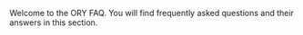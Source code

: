 Welcome to the ORY FAQ. You will find frequently asked questions and their
answers in this section.
